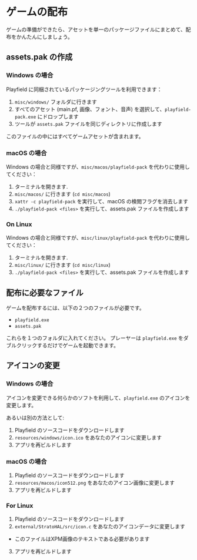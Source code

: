ゲームの配布
============

ゲームの準備ができたら、アセットを単一のパッケージファイルにまとめて、配布をかんたんにしましょう。

## assets.pak の作成

### Windows の場合

Playfield に同梱されているパッケージングツールを利用できます：

1. `misc/windows/` フォルダに行きます
2. すべてのアセット (main.pf, 画像、フォント、音声) を選択して、`playfield-pack.exe` にドロップします
3. ツールが `assets.pak` ファイルを同じディレクトリに作成します

このファイルの中にはすべてゲームアセットが含まれます。

### macOS の場合

Windows の場合と同様ですが、`misc/macos/playfield-pack` を代わりに使用してください：

1. ターミナルを開きます.
2. `misc/macos/` に行きます (`cd misc/macos`)
3. `xattr -c playfield-pack` を実行して、macOS の検閲フラグを消去します
4. `./playfield-pack <files>` を実行して、assets.pak ファイルを作成します

### On Linux

Windows の場合と同様ですが、`misc/linux/playfield-pack` を代わりに使用してください：

1. ターミナルを開きます.
2. `misc/linux/` に行きます (`cd misc/linux`)
4. `./playfield-pack <files>` を実行して、assets.pak ファイルを作成します

## 配布に必要なファイル

ゲームを配布するには、以下の２つのファイルが必要です。

* `playfield.exe`
* `assets.pak`

これらを１つのフォルダに入れてください。
プレーヤーは `playfield.exe` をダブルクリックするだけでゲームを起動できます。

## アイコンの変更

### Windows の場合

アイコンを変更できる何らかのソフトを利用して、`playfield.exe` のアイコンを変更します。

あるいは別の方法として:
1. Playfield のソースコードをダウンロードします
2. `resources/windows/icon.ico` をあなたのアイコンに変更します
3. アプリを再ビルドします

### macOS の場合

1. Playfield のソースコードをダウンロードします
2. `resources/macos/icon512.png` をあなたのアイコン画像に変更します
3. アプリを再ビルドします

### For Linux

1. Playfield のソースコードをダウンロードします
2. `external/StratoHAL/src/icon.c` をあなたのアイコンデータに変更します
  * このファイルはXPM画像のテキストである必要があります
3. アプリを再ビルドします
